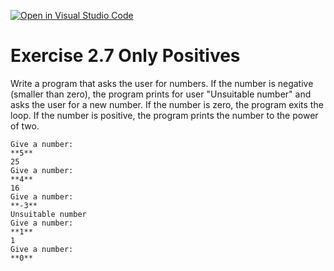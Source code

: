 [![Open in Visual Studio Code](https://classroom.github.com/assets/open-in-vscode-f059dc9a6f8d3a56e377f745f24479a46679e63a5d9fe6f495e02850cd0d8118.svg)](https://classroom.github.com/online_ide?assignment_repo_id=6331808&assignment_repo_type=AssignmentRepo)
# Exercise 2.7 Only Positives

Write a program that asks the user for numbers. If the number is negative (smaller than zero), the program prints for user "Unsuitable number" and asks the user for a new number. If the number is zero, the program exits the loop. If the number is positive, the program prints the number to the power of two.

```plaintext
Give a number:
**5**
25
Give a number:
**4**
16
Give a number:
**-3**
Unsuitable number
Give a number:
**1**
1
Give a number:
**0**
```
